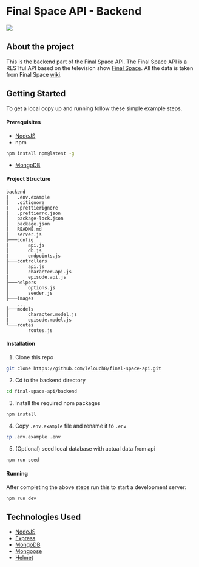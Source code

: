 # Final Space API - Backend

![](https://github.com/lelouchB/final-space-api/blob/main/frontend/static/img/wallpaper2.jpg?raw=true)

## About the project

This is the backend part of the Final Space API. The Final Space API is a RESTful API based on the television show [Final Space](https://en.wikipedia.org/wiki/Final_Space). All the data is taken from Final Space [wiki](https://final-space.fandom.com/wiki/Final_Space_Wiki).

## Getting Started

To get a local copy up and running follow these simple example steps.

#### Prerequisites

- [NodeJS](https://nodejs.org/en/)
- npm

```bash
npm install npm@latest -g
```

- [MongoDB](https://docs.mongodb.com/manual/installation/)

#### Project Structure

```
backend
|   .env.example
|   .gitignore
|   .prettierignore
|   .prettierrc.json
│   package-lock.json
│   package.json
|   README.md
│   server.js
├───config
|       api.js
│       db.js
|       endpoints.js
├───controllers
│       api.js
│       character.api.js
|       episode.api.js
├───helpers
│       options.js
│       seeder.js
├───images
    ...
├───models
│       character.model.js
|       episode.model.js
└───routes
        routes.js
```

#### Installation

1. Clone this repo

```bash
git clone https://github.com/lelouchB/final-space-api.git
```

2. Cd to the backend directory

```bash
cd final-space-api/backend
```

3. Install the required npm packages

```bash
npm install
```

4. Copy `.env.example` file and rename it to `.env`

```bash
cp .env.example .env
```

5. (Optional) seed local database with actual data from api

```bash
npm run seed
```

#### Running

After completing the above steps run this to start a development server:

```bash
npm run dev
```

## Technologies Used

- [NodeJS](https://nodejs.org/en/)
- [Express](https://expressjs.com/)
- [MongoDB](https://www.mongodb.com/)
- [Mongoose](https://mongoosejs.com/)
- [Helmet](https://www.npmjs.com/package/helmet)
